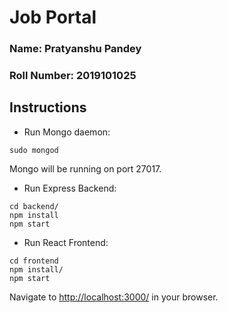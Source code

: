 # Job Portal

### Name: Pratyanshu Pandey

### Roll Number: 2019101025

## Instructions

- Run Mongo daemon:

```
sudo mongod
```

Mongo will be running on port 27017.

- Run Express Backend:

```
cd backend/
npm install
npm start
```

- Run React Frontend:

```
cd frontend
npm install/
npm start
```

Navigate to [http://localhost:3000/](http://localhost:3000/) in your browser.
